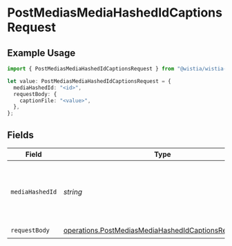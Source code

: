 # PostMediasMediaHashedIdCaptionsRequest

## Example Usage

```typescript
import { PostMediasMediaHashedIdCaptionsRequest } from "@wistia/wistia-api-client/models/operations";

let value: PostMediasMediaHashedIdCaptionsRequest = {
  mediaHashedId: "<id>",
  requestBody: {
    captionFile: "<value>",
  },
};
```

## Fields

| Field                                                                                                                          | Type                                                                                                                           | Required                                                                                                                       | Description                                                                                                                    |
| ------------------------------------------------------------------------------------------------------------------------------ | ------------------------------------------------------------------------------------------------------------------------------ | ------------------------------------------------------------------------------------------------------------------------------ | ------------------------------------------------------------------------------------------------------------------------------ |
| `mediaHashedId`                                                                                                                | *string*                                                                                                                       | :heavy_check_mark:                                                                                                             | The hashed ID of the media for which captions are to be added.                                                                 |
| `requestBody`                                                                                                                  | [operations.PostMediasMediaHashedIdCaptionsRequestBody](../../models/operations/postmediasmediahashedidcaptionsrequestbody.md) | :heavy_check_mark:                                                                                                             | N/A                                                                                                                            |